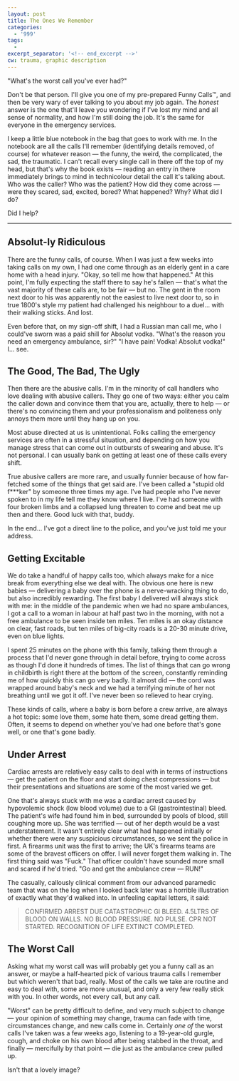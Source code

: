 ```yaml
---
layout: post
title: The Ones We Remember
categories:
  - '999'
tags:
  - 
excerpt_separator: '<!-- end_excerpt -->'
cw: trauma, graphic description
---
```


"What's the worst call you've ever had?"

Don't be that person. I'll give you one of my pre-prepared Funny Calls&trade;, and then be very wary of ever talking to
you about my job again. The _honest_ answer is the one that'll leave you wondering if I've lost my mind and all sense of
normality, and how I'm still doing the job. It's the same for everyone in the emergency services.

<!-- end_excerpt -->

I keep a little blue notebook in the bag that goes to work with me. In the notebook are all the calls I'll remember
(identifying details removed, of course) for whatever reason &mdash; the funny, the weird, the complicated, the sad,
the traumatic. I can't recall every single call in there off the top of my head, but that's why the book exists &mdash;
reading an entry in there immediately brings to mind in technicolour detail the call it's talking about. Who was the
caller? Who was the patient? How did they come across &mdash; were they scared, sad, excited, bored? What happened? Why?
What did I do?

Did I help?

-----

## Absolut-ly Ridiculous
There are the funny calls, of course. When I was just a few weeks into taking calls on my own, I had one come through
as an elderly gent in a care home with a head injury. "Okay, so tell me how that happened." At this point, I'm fully
expecting the staff there to say he's fallen &mdash; that's what the vast majority of these calls are, to be fair
&mdash; but no. The gent in the room next door to his was apparently not the easiest to live next door to, so in true
1800's style my patient had challenged his neighbour to a duel... with their walking sticks. And lost.

Even before that, on my sign-off shift, I had a Russian man call me, who I could've sworn was a paid shill for Absolut
vodka. "What's the reason you need an emergency ambulance, sir?" "I have pain! Vodka! Absolut vodka!" I... see.

## The Good, The Bad, The Ugly
Then there are the abusive calls. I'm in the minority of call handlers who love dealing with abusive callers. They go
one of two ways: either you calm the caller down and convince them that you are, actually, there to help &mdash; or
there's no convincing them and your professionalism and politeness only annoys them more until they hang up on you.

Most abuse directed at us is unintentional. Folks calling the emergency services are often in a stressful situation,
and depending on how you manage stress that can come out in outbursts of swearing and abuse. It's not personal. I can
usually bank on getting at least one of these calls every shift.

True abusive callers are more rare, and usually funnier because of how far-fetched some of the things that get said are.
I've been called a "stupid old f***ker" by someone three times my age. I've had people who I've never spoken to in my
life tell me they know where I live. I've had someone with four broken limbs and a collapsed lung threaten to come and
beat me up then and there. Good luck with that, buddy.

In the end... I've got a direct line to the police, and you've just told me your address.

## Getting Excitable
We do take a handful of happy calls too, which always make for a nice break from everything else we deal with. The
obvious one here is new babies &mdash; delivering a baby over the phone is a nerve-wracking thing to do, but also
incredibly rewarding. The first baby I delivered will always stick with me: in the middle of the pandemic when we had
no spare ambulances, I got a call to a woman in labour at half past two in the morning, with not a free ambulance to be
seen inside ten miles. Ten miles is an okay distance on clear, fast roads, but ten miles of big-city roads is a 20-30
minute drive, even on blue lights.

I spent 25 minutes on the phone with this family, talking them through a process that I'd never gone through in detail
before, trying to come across as though I'd done it hundreds of times. The list of things that can go wrong in
childbirth is right there at the bottom of the screen, constantly reminding me of how quickly this can go very badly. It
almost did &mdash; the cord was wrapped around baby's neck and we had a terrifying minute of her not breathing until we
got it off. I've never been so relieved to hear crying.

These kinds of calls, where a baby is born before a crew arrive, are always a hot topic: some love them, some hate them,
some dread getting them. Often, it seems to depend on whether you've had one before that's gone well, or one that's gone
badly.

## Under Arrest
Cardiac arrests are relatively easy calls to deal with in terms of instructions &mdash; get the patient on the floor and
start doing chest compressions &mdash; but their presentations and situations are some of the most varied we get.

One that's always stuck with me was a cardiac arrest caused by hypovolemic shock (low blood volume) due to a GI 
(gastrointestinal) bleed. The patient's wife had found him in bed, surrounded by pools of blood, still coughing more up.
She was terrified &mdash; out of her depth would be a vast understatement. It wasn't entirely clear what had happened
initially or whether there were any suspicious circumstances, so we sent the police in first. A firearms unit was the
first to arrive; the UK's firearms teams are some of the bravest officers on offer. I will never forget them walking in.
The first thing said was "Fuck." That officer couldn't have sounded more small and scared if he'd tried. "Go and get the
ambulance crew &mdash; RUN!"

The casually, callously clinical comment from our advanced paramedic team that was on the log when I looked back later
was a horrible illustration of exactly what they'd walked into. In unfeeling capital letters, it said:

<blockquote class="ff-mono">
  CONFIRMED ARREST DUE CATASTROPHIC GI BLEED. 4.5LTRS OF BLOOD ON WALLS. NO BLOOD PRESSURE. NO PULSE. CPR NOT STARTED.
  RECOGNITION OF LIFE EXTINCT COMPLETED.
</blockquote>

## The Worst Call
Asking what my worst call was will probably get you a funny call as an answer, or maybe a half-hearted pick of various
trauma calls I remember but which weren't that bad, really. Most of the calls we take are routine and easy to deal with,
some are more unusual, and only a very few really stick with you. In other words, not every call, but any call.

"Worst" can be pretty difficult to define, and very much subject to change &mdash; your opinion of something may change,
trauma can fade with time, circumstances change, and new calls come in. Certainly _one of_ the worst calls I've taken
was a few weeks ago, listening to a 19-year-old gurgle, cough, and choke on his own blood after being stabbed in the
throat, and finally &mdash; mercifully by that point &mdash; die just as the ambulance crew pulled up.

Isn't that a lovely image?
